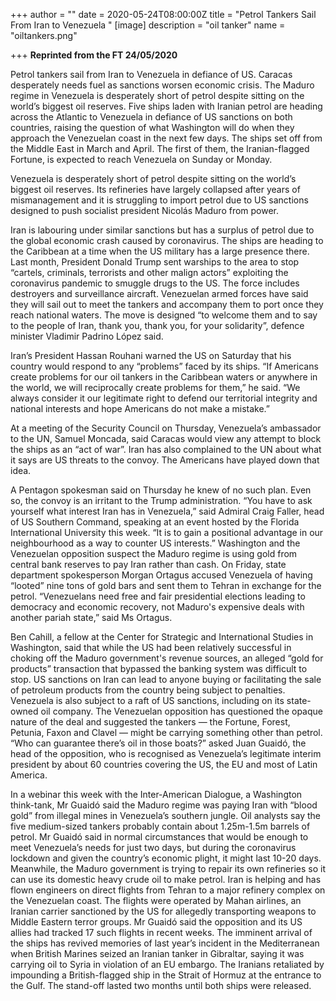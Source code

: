 +++
author = ""
date = 2020-05-24T08:00:00Z
title = "Petrol Tankers Sail From Iran to Venezuela "
[image]
description = "oil tanker"
name = "oiltankers.png"

+++
**Reprinted from the FT 24/05/2020**

Petrol tankers sail from Iran to Venezuela in defiance of US. Caracas desperately needs fuel as sanctions worsen economic crisis. The Maduro regime in Venezuela is desperately short of petrol despite sitting on the world’s biggest oil reserves. Five ships laden with Iranian petrol are heading across the Atlantic to Venezuela in defiance of US sanctions on both countries, raising the question of what Washington will do when they approach the Venezuelan coast in the next few days. The ships set off from the Middle East in March and April. The first of them, the Iranian-flagged Fortune, is expected to reach Venezuela on Sunday or Monday.

Venezuela is desperately short of petrol despite sitting on the world’s biggest oil reserves. Its refineries have largely collapsed after years of mismanagement and it is struggling to import petrol due to US sanctions designed to push socialist president Nicolás Maduro from power.

Iran is labouring under similar sanctions but has a surplus of petrol due to the global economic crash caused by coronavirus. The ships are heading to the Caribbean at a time when the US military has a large presence there. Last month, President Donald Trump sent warships to the area to stop “cartels, criminals, terrorists and other malign actors” exploiting the coronavirus pandemic to smuggle drugs to the US. The force includes destroyers and surveillance aircraft. Venezuelan armed forces have said they will sail out to meet the tankers and accompany them to port once they reach national waters. The move is designed “to welcome them and to say to the people of Iran, thank you, thank you, for your solidarity”, defence minister Vladimir Padrino López said.

Iran’s President Hassan Rouhani warned the US on Saturday that his country would respond to any “problems” faced by its ships. “If Americans create problems for our oil tankers in the Caribbean waters or anywhere in the world, we will reciprocally create problems for them,” he said. “We always consider it our legitimate right to defend our territorial integrity and national interests and hope Americans do not make a mistake.”

At a meeting of the Security Council on Thursday, Venezuela’s ambassador to the UN, Samuel Moncada, said Caracas would view any attempt to block the ships as an “act of war”. Iran has also complained to the UN about what it says are US threats to the convoy. The Americans have played down that idea.

A Pentagon spokesman said on Thursday he knew of no such plan. Even so, the convoy is an irritant to the Trump administration. “You have to ask yourself what interest Iran has in Venezuela,” said Admiral Craig Faller, head of US Southern Command, speaking at an event hosted by the Florida International University this week. “It is to gain a positional advantage in our neighbourhood as a way to counter US interests.” Washington and the Venezuelan opposition suspect the Maduro regime is using gold from central bank reserves to pay Iran rather than cash. On Friday, state department spokesperson Morgan Ortagus accused Venezuela of having “looted” nine tons of gold bars and sent them to Tehran in exchange for the petrol. “Venezuelans need free and fair presidential elections leading to democracy and economic recovery, not Maduro's expensive deals with another pariah state,” said Ms Ortagus.

Ben Cahill, a fellow at the Center for Strategic and International Studies in Washington, said that while the US had been relatively successful in choking off the Maduro government's revenue sources, an alleged “gold for products” transaction that bypassed the banking system was difficult to stop. US sanctions on Iran can lead to anyone buying or facilitating the sale of petroleum products from the country being subject to penalties. Venezuela is also subject to a raft of US sanctions, including on its state-owned oil company. The Venezuelan opposition has questioned the opaque nature of the deal and suggested the tankers — the Fortune, Forest, Petunia, Faxon and Clavel — might be carrying something other than petrol. “Who can guarantee there’s oil in those boats?” asked Juan Guaidó, the head of the opposition, who is recognised as Venezuela’s legitimate interim president by about 60 countries covering the US, the EU and most of Latin America.

In a webinar this week with the Inter-American Dialogue, a Washington think-tank, Mr Guaidó said the Maduro regime was paying Iran with “blood gold” from illegal mines in Venezuela’s southern jungle. Oil analysts say the five medium-sized tankers probably contain about 1.25m-1.5m barrels of petrol. Mr Guaidó said in normal circumstances that would be enough to meet Venezuela’s needs for just two days, but during the coronavirus lockdown and given the country’s economic plight, it might last 10-20 days. Meanwhile, the Maduro government is trying to repair its own refineries so it can use its domestic heavy crude oil to make petrol. Iran is helping and has flown engineers on direct flights from Tehran to a major refinery complex on the Venezuelan coast. The flights were operated by Mahan airlines, an Iranian carrier sanctioned by the US for allegedly transporting weapons to Middle Eastern terror groups. Mr Guaidó said the opposition and its US allies had tracked 17 such flights in recent weeks. The imminent arrival of the ships has revived memories of last year’s incident in the Mediterranean when British Marines seized an Iranian tanker in Gibraltar, saying it was carrying oil to Syria in violation of an EU embargo. The Iranians retaliated by impounding a British-flagged ship in the Strait of Hormuz at the entrance to the Gulf. The stand-off lasted two months until both ships were released.